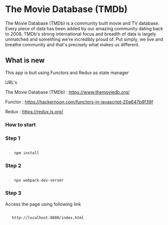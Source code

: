 # The Movie Database (TMDb) 

The Movie Database (TMDb) is a community built movie and TV database. Every piece of data has been added by our amazing community dating back to 2008. TMDb's strong international focus and breadth of data is largely unmatched and something we're incredibly proud of. Put simply, we live and breathe community and that's precisely what makes us different.


## What is new 

This app is buit using Functors and Redux as state manager

URL's

The Movie Database (TMDb) : https://www.themoviedb.org/

Functor :  https://hackernoon.com/functors-in-javascript-20a647b8f39f

Redux : https://redux.js.org/


### How to start

### Step 1

<code>
    npm install
</code>

### Step 2

<code>
    npx webpack-dev-server
</code>

### Step 3

Access the page using following link

<code>
   http://localhost:8080/index.html
</code>
